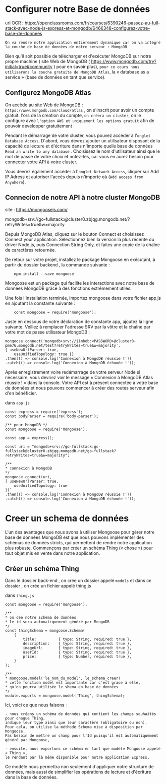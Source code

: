 # Configurer notre Base de données

url OCR : https://openclassrooms.com/fr/courses/6390246-passez-au-full-stack-avec-node-js-express-et-mongodb/6466348-configurez-votre-base-de-donnees

`On va rendre notre application entièrement dynamique car on va intégré la couche de base de données de notre serveur : MongoDB`

Bien qu'il soit possible de télécharger et d'exécuter MongoDB sur notre propre machine 
( site Web de MongoDB ( https://www.mongodb.com/try?initial=true#community ) pour en savoir plus), 
`pour ce cours nous utiliserons la couche gratuite de MongoDB Atlas`, la « database as a service » (base de données en tant que service).

## Configurez MongoDB Atlas

On accède au site Web de MongoDB  : `https://www.mongodb.com/cloud/atlas` , on s'inscrit pour avoir un compte gratuit.
l'ors de la creation du compte, `on créera un cluster`, on le configure avec `l'option AWS et uniquement les options gratuit` afin de pouvoir développer gratuitement

Pendant le démarrage de votre cluster, vous pouvez accéder à l'`onglet Database Access`. 
D'abord, vous devrez ajouter un utilisateur disposant de la capacité de lecture et d'écriture dans n'importe quelle base de données `Read an write to any database` . 
Choisissez le nom d'utilisateur ainsi que le mot de passe de votre choix et notez-les, car vous en aurez besoin pour connecter votre API à votre cluster.

Vous devrez également accéder à l'`onglet Network Access`, 
cliquer sur Add IP Adress et autoriser l'accès depuis n'importe où (`Add access from Anywhere`).

## Connecion de notre API à notre cluster MongoDB

site : https://mongoosejs.com/

mongodb+srv://go-fullstack:<password>@cluster0.zbjqg.mongodb.net/<dbname>?retryWrites=true&w=majority

Depuis MongoDB Atlas, cliquez sur le bouton Connect et choisissez Connect your application. 
Sélectionnez bien la version la plus récente du driver Node.js, 
puis Connection String Only, et faites une copie de la chaîne de caractères retournée.

De retour sur votre projet, installez le package Mongoose en exécutant, à partir du dossier backend , la commande suivante :

`    npm install --save mongoose`


Mongoose est un package qui facilite les interactions avec notre base de données MongoDB grâce à des fonctions extrêmement utiles.

Une fois l'installation terminée, importez mongoose dans votre fichier app.js en ajoutant la constante suivante :

`    const mongoose = require('mongoose');`

Juste en dessous de votre déclaration de constante app, ajoutez la ligne suivante. 
Veillez à remplacer l'adresse SRV par la vôtre et la chaîne <PASSWORD> par votre mot de passe utilisateur MongoDB :

    mongoose.connect('mongodb+srv://jimbob:<PASSWORD>@cluster0-pme76.mongodb.net/test?retryWrites=true&w=majority',
    { useNewUrlParser: true,
        useUnifiedTopology: true })
    .then(() => console.log('Connexion à MongoDB réussie !'))
    .catch(() => console.log('Connexion à MongoDB échouée !'));


Après enregistrement voire redémarrage de votre serveur Node si nécessaire, 
vous devriez voir le message « Connexion à MongoDB Atlas réussie ! » dans la console. 
Votre API est à présent connectée à votre base de données et nous pouvons commencer à créer des routes serveur afin d'en bénéficier.

dans `app.js`


    const express = require('express');
    const bodyParser = require('body-parser');

    /** pour MongoDB */
    const mongoose = require('mongoose');

    const app = express();

    const uri = "mongodb+srv://go-fullstack:go-fullstack@cluster0.zbjqg.mongodb.net/go-fullstack?retryWrites=true&w=majority";

    /**
    * connexion à MongoDB
    */
    mongoose.connect(uri,
    { useNewUrlParser: true,
        useUnifiedTopology: true 
    })`
    .then(() => console.log('Connexion à MongoDB réussie !'))
    .catch(() => console.log('Connexion à MongoDB échouée !'));


# Creer un schema de données

L'un des avantages que nous avons à utiliser Mongoose pour gérer notre base de données MongoDB est que nous pouvons implémenter des schémas de données stricts, 
qui permettent de rendre notre application plus robuste. 
Commençons par créer un schéma Thing (« chose ») pour tout objet mis en vente dans notre application.

## Créer un schéma Thing

Dans le dossier back-end , on crée un dossier appelé `models` et dans ce dossier , on crée un fichier appelé thing.js

dans `thing.js`

    const mongoose = require('mongoose');

    /**
    * on cée notre schema de données
    * le id sera automatiquement généré par MongoDB
    */
    const thingSchema = mongoose.Schema(
        {
            title:          { type: String, required: true },
            description:    { type: String, required: true },
            imageUrl:       { type: String, required: true },
            userId:         { type: String, required: true },
            price:          { type: Number, required: true },
        }
    );

    /**
    * mongoose.model('le_nom_du_model', le_schema_creer)
    * cette fonction model est importante car c'est grace à elle,
    * qu'on pourra utilisée le shema en base de données
    */
    module.exports = mongoose.model('Thing', thingSchema);



Ici, voici ce que nous faisons :

    - nous créons un schéma de données qui contient les champs souhaités pour chaque Thing, 
    indique leur type ainsi que leur caractère (obligatoire ou non). 
    Pour cela, on utilise la méthode Schema mise à disposition par Mongoose. 
    Pas besoin de mettre un champ pour l'Id puisqu'il est automatiquement généré par Mongoose,

    - ensuite, nous exportons ce schéma en tant que modèle Mongoose appelé « Thing », 
    le rendant par là même disponible pour notre application Express.

Ce modèle nous permettra non seulement d'appliquer notre structure de données, 
mais aussi de simplifier les opérations de lecture et d'écriture dans la base de données.